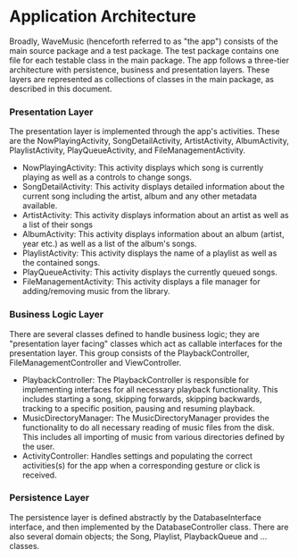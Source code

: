 # Application Architecture

Broadly, WaveMusic (henceforth referred to as "the app") consists of the main source package and a test package. The test package contains one file for each testable class in the main package. The app follows a three-tier architecture with persistence, business and presentation layers. These layers are represented as collections of classes in the main package, as described in this document.

### Presentation Layer

The presentation layer is implemented through the app's activities. These are the NowPlayingActivity, SongDetailActivity, ArtistActivity, AlbumActivity, PlaylistActivity, PlayQueueActivity, and FileManagementActivity.

*  NowPlayingActivity: This activity displays which song is currently playing as well as a controls to change songs.
*  SongDetailActivity: This activity displays detailed information about the current song including the artist, album and any other metadata available.
*  ArtistActivity: This activity displays information about an artist as well as a list of their songs
*  AlbumActivity: This activity displays information about an album (artist, year etc.) as well as a list of the album's songs.
*  PlaylistActivity: This activity displays the name of a playlist as well as the contained songs.
*  PlayQueueActivity: This activity displays the currently queued songs.
*  FileManagementActivity: This activity displays a file manager for adding/removing music from the library.

### Business Logic Layer

There are several classes defined to handle business logic; they are "presentation layer facing" classes which act as callable interfaces for the presentation layer. This group consists of the PlaybackController, FileManagementController and ViewController. 

*  PlaybackController: The PlaybackController is responsible for implementing interfaces for all necessary playback functionality. This includes starting a song, skipping forwards, skipping backwards, tracking to a specific position, pausing and resuming playback.
*  MusicDirectoryManager: The MusicDirectoryManager provides the functionality to do all necessary reading of music files from the disk. This includes all importing of music from various directories defined by the user.
*  ActivityController: Handles settings and populating the correct activities(s) for the app when a corresponding gesture or click is received.

### Persistence Layer

The persistence layer is defined abstractly by the DatabaseInterface interface, and then implemented by the DatabaseController class. There are also several domain objects; the Song, Playlist, PlaybackQueue and ... classes.



